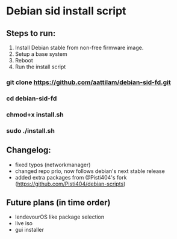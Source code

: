 # Debian sid install script

## Steps to run:
1. Install Debian stable from non-free firmware image.
2. Setup a base system
3. Reboot
4. Run the install script

### git clone https://github.com/aattilam/debian-sid-fd.git
### cd debian-sid-fd
### chmod+x install.sh
### sudo ./install.sh

## Changelog:
* fixed typos (networkmanager)
* changed repo prio, now follows debian's next stable release
* added extra packages from @Pisti404's fork (https://github.com/Pisti404/debian-scripts)

## Future plans (in time order)
* lendevourOS like package selection
* live iso
* gui installer
